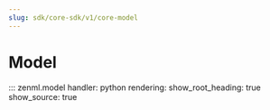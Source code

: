 ```yaml
---
slug: sdk/core-sdk/v1/core-model
---
```


# Model

::: zenml.model
    handler: python
    rendering:
      show_root_heading: true
      show_source: true
